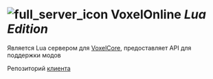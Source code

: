 
# ![full_server_icon](https://github.com/Xertis/VoxelOnline-LuaServer/blob/main/full_server_icon.png?raw=true)  **VoxelOnline** *Lua Edition*


Является Lua сервером для [VoxelCore](https://github.com/MihailRis/VoxelEngine-Cpp), предоставляет API для поддержки модов

Репозиторий [клиента](https://github.com/GHOST3118/voxel-engine-multiplayer-client)

